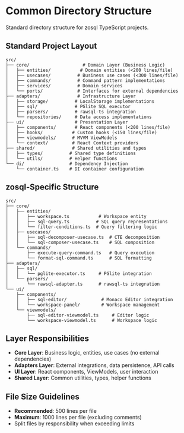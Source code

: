 # Common Directory Structure

Standard directory structure for zosql TypeScript projects.

## Standard Project Layout

```
src/
├── core/                    # Domain Layer (Business Logic)
│   ├── entities/           # Domain entities (<200 lines/file)
│   ├── usecases/          # Business use cases (<300 lines/file)
│   ├── commands/          # Command pattern implementations
│   ├── services/          # Domain services
│   └── ports/             # Interfaces for external dependencies
├── adapters/              # Infrastructure Layer
│   ├── storage/          # LocalStorage implementations
│   ├── sql/              # PGlite SQL executor
│   ├── parsers/          # rawsql-ts integration
│   └── repositories/     # Data access implementations
├── ui/                   # Presentation Layer
│   ├── components/       # React components (<200 lines/file)
│   ├── hooks/           # Custom hooks (<150 lines/file)
│   ├── viewmodels/      # MVVM ViewModels
│   └── context/         # React Context providers
├── shared/              # Shared utilities and types
│   ├── types/          # Shared type definitions
│   └── utils/          # Helper functions
└── di/                 # Dependency Injection
    └── container.ts    # DI container configuration
```

## zosql-Specific Structure

```
src/
├── core/
│   ├── entities/
│   │   ├── workspace.ts           # Workspace entity
│   │   ├── sql-query.ts          # SQL query representations
│   │   └── filter-conditions.ts  # Query filtering logic  
│   ├── usecases/
│   │   ├── sql-decomposer-usecase.ts  # CTE decomposition
│   │   └── sql-composer-usecase.ts    # SQL composition
│   └── commands/
│       ├── execute-query-command.ts   # Query execution
│       └── format-sql-command.ts      # SQL formatting
├── adapters/
│   ├── sql/
│   │   └── pglite-executor.ts     # PGlite integration
│   └── parsers/
│       └── rawsql-adapter.ts      # rawsql-ts integration
└── ui/
    ├── components/
    │   ├── sql-editor/             # Monaco Editor integration
    │   └── workspace-panel/        # Workspace management
    └── viewmodels/
        ├── sql-editor-viewmodel.ts     # Editor logic
        └── workspace-viewmodel.ts      # Workspace logic
```

## Layer Responsibilities

- **Core Layer**: Business logic, entities, use cases (no external dependencies)
- **Adapters Layer**: External integrations, data persistence, API calls
- **UI Layer**: React components, ViewModels, user interaction
- **Shared Layer**: Common utilities, types, helper functions

## File Size Guidelines

- **Recommended**: 500 lines per file
- **Maximum**: 1000 lines per file (excluding comments)
- Split files by responsibility when exceeding limits
